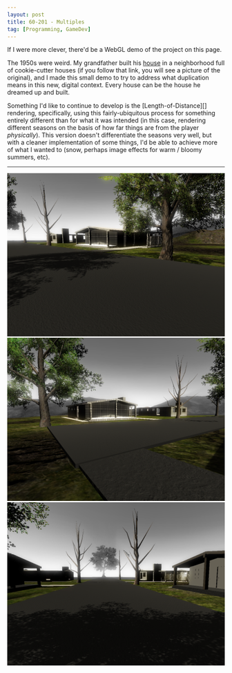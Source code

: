 ```yaml
---
layout: post
title: 60-201 - Multiples
tag: [Programming, GameDev]
---
```


If I were more clever, there'd be a WebGL demo of the project on this page.

The 1950s were weird. My grandfather built his [house][] in a neighborhood full of cookie-cutter houses (if you follow that link, you will see a picture of the original), and I made this small demo to try to address what duplication means in this new, digital context. Every house can be the house he dreamed up and built.

Something I'd like to continue to develop is the [Length-of-Distance][] rendering, specifically, using this fairly-ubiquitous process for something entirely different than for what it was intended (in this case, rendering different seasons on the basis of how far things are from the player *physically*). This version doesn't differentiate the seasons very well, but with a cleaner implementation of some things, I'd be able to achieve more of what I wanted to (snow, perhaps image effects for warm / bloomy summers, etc).

---

![0][]
![1][]
![2][]

[0]: </rsc/60-201/multiples/0.png>
[1]: </rsc/60-201/multiples/1.png>
[2]: </rsc/60-201/multiples/2.png>
[house]: </3d/lindsay/>


